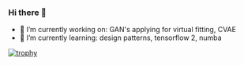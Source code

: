 ### Hi there 👋

- 🔭 I’m currently working on: GAN's applying for virtual fitting, CVAE
- 🌱 I’m currently learning: design patterns, tensorflow 2, numba

[![trophy](https://github-profile-trophy.vercel.app/?username=aqqosh&theme=juicyfresh)](https://github.com/ryo-ma/github-profile-trophy)

<!--
**aqqosh/aqqosh** is a ✨ _special_ ✨ repository because its `README.md` (this file) appears on your GitHub profile.

Here are some ideas to get you started:

- 👯 I’m looking to collaborate on ...
- 🤔 I’m looking for help with ...
- 💬 Ask me about ...
- 📫 How to reach me: ...
- 😄 Pronouns: ...
- ⚡ Fun fact: ...
-->

